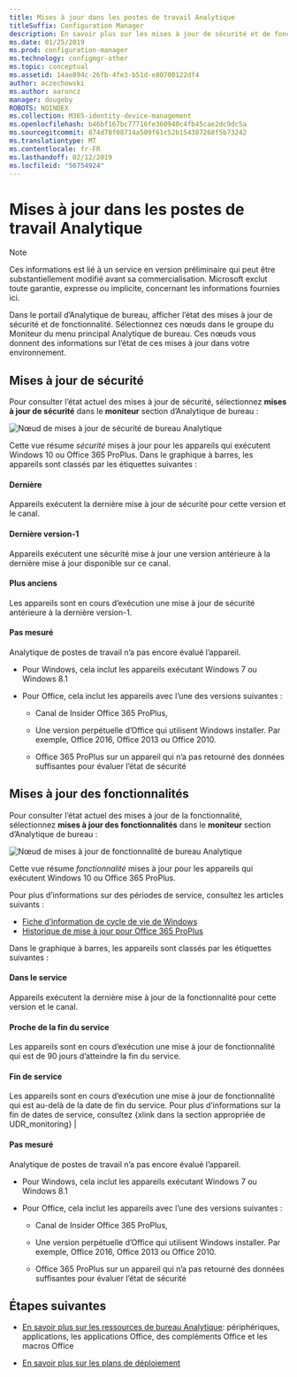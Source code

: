 ```yaml
---
title: Mises à jour dans les postes de travail Analytique
titleSuffix: Configuration Manager
description: En savoir plus sur les mises à jour de sécurité et de fonctionnalité dans Analytique de bureau.
ms.date: 01/25/2019
ms.prod: configuration-manager
ms.technology: configmgr-other
ms.topic: conceptual
ms.assetid: 14ae894c-26fb-4fe3-b51d-e80700122df4
author: aczechowski
ms.author: aaroncz
manager: dougeby
ROBOTS: NOINDEX
ms.collection: M365-identity-device-management
ms.openlocfilehash: b46bf167bc77716fe360940c4fb45cae2dc9dc5a
ms.sourcegitcommit: 874d78f08714a509f61c52b154387268f5b73242
ms.translationtype: MT
ms.contentlocale: fr-FR
ms.lasthandoff: 02/12/2019
ms.locfileid: "56754924"
---
```

# <a name="updates-in-desktop-analytics"></a>Mises à jour dans les postes de travail Analytique 

> [!Note]  
> Ces informations est lié à un service en version préliminaire qui peut être substantiellement modifié avant sa commercialisation. Microsoft exclut toute garantie, expresse ou implicite, concernant les informations fournies ici.  

Dans le portail d’Analytique de bureau, afficher l’état des mises à jour de sécurité et de fonctionnalité. Sélectionnez ces nœuds dans le groupe du Moniteur du menu principal Analytique de bureau. Ces nœuds vous donnent des informations sur l’état de ces mises à jour dans votre environnement. 



## <a name="security-updates"></a>Mises à jour de sécurité

Pour consulter l’état actuel des mises à jour de sécurité, sélectionnez **mises à jour de sécurité** dans le **moniteur** section d’Analytique de bureau :

![Nœud de mises à jour de sécurité de bureau Analytique](media/security-updates.png)

Cette vue résume *sécurité* mises à jour pour les appareils qui exécutent Windows 10 ou Office 365 ProPlus. Dans le graphique à barres, les appareils sont classés par les étiquettes suivantes :

#### <a name="latest"></a>Dernière
Appareils exécutent la dernière mise à jour de sécurité pour cette version et le canal.

#### <a name="latest-1"></a>Dernière version-1
Appareils exécutent une sécurité mise à jour une version antérieure à la dernière mise à jour disponible sur ce canal.

#### <a name="older"></a>Plus anciens
Les appareils sont en cours d’exécution une mise à jour de sécurité antérieure à la dernière version-1.

#### <a name="not-measured"></a>Pas mesuré
Analytique de postes de travail n’a pas encore évalué l’appareil. 

- Pour Windows, cela inclut les appareils exécutant Windows 7 ou Windows 8.1  

- Pour Office, cela inclut les appareils avec l’une des versions suivantes :  

    - Canal de Insider Office 365 ProPlus,  

    - Une version perpétuelle d’Office qui utilisent Windows installer. Par exemple, Office 2016, Office 2013 ou Office 2010.  

    - Office 365 ProPlus sur un appareil qui n’a pas retourné des données suffisantes pour évaluer l’état de sécurité  



## <a name="feature-updates"></a>Mises à jour des fonctionnalités

Pour consulter l’état actuel des mises à jour de la fonctionnalité, sélectionnez **mises à jour des fonctionnalités** dans le **moniteur** section d’Analytique de bureau :

![Nœud de mises à jour de fonctionnalité de bureau Analytique](media/feature-updates.png)

Cette vue résume *fonctionnalité* mises à jour pour les appareils qui exécutent Windows 10 ou Office 365 ProPlus. 

Pour plus d’informations sur des périodes de service, consultez les articles suivants : 
- [Fiche d’information de cycle de vie de Windows](https://support.microsoft.com/help/13853/windows-lifecycle-fact-sheet)  
- [Historique de mise à jour pour Office 365 ProPlus](https://docs.microsoft.com/officeupdates/update-history-office365-proplus-by-date)  

Dans le graphique à barres, les appareils sont classés par les étiquettes suivantes :

#### <a name="in-service"></a>Dans le service
Appareils exécutent la dernière mise à jour de la fonctionnalité pour cette version et le canal.  

#### <a name="near-end-of-service"></a>Proche de la fin du service
Les appareils sont en cours d’exécution une mise à jour de fonctionnalité qui est de 90 jours d’atteindre la fin du service.

#### <a name="end-of-service"></a>Fin de service
Les appareils sont en cours d’exécution une mise à jour de fonctionnalité qui est au-delà de la date de fin du service. Pour plus d’informations sur la fin de dates de service, consultez {xlink dans la section appropriée de UDR_monitoring} |

#### <a name="not-measured"></a>Pas mesuré
Analytique de postes de travail n’a pas encore évalué l’appareil. 

- Pour Windows, cela inclut les appareils exécutant Windows 7 ou Windows 8.1  

- Pour Office, cela inclut les appareils avec l’une des versions suivantes :  

    - Canal de Insider Office 365 ProPlus,  

    - Une version perpétuelle d’Office qui utilisent Windows installer. Par exemple, Office 2016, Office 2013 ou Office 2010.  

    - Office 365 ProPlus sur un appareil qui n’a pas retourné des données suffisantes pour évaluer l’état de sécurité  



## <a name="next-steps"></a>Étapes suivantes

- [En savoir plus sur les ressources de bureau Analytique](/sccm/desktop-analytics/about-assets): périphériques, applications, les applications Office, des compléments Office et les macros Office  

- [En savoir plus sur les plans de déploiement](/sccm/desktop-analytics/about-deployment-plans)  

